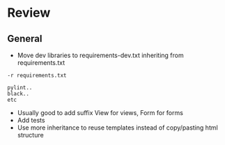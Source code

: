 # Review

## General
- Move dev libraries to requirements-dev.txt inheriting from requirements.txt

```
-r requirements.txt

pylint..
black..
etc
```

- Usually good to add suffix View for views, Form for forms
- Add tests
- Use more inheritance to reuse templates instead of copy/pasting html structure

